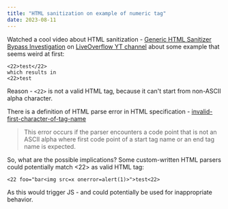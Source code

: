```yaml
---
title: "HTML sanitization on example of numeric tag"
date: 2023-08-11
---
```


Watched a cool video about HTML sanitization - [Generic HTML Sanitizer Bypass Investigation](https://www.youtube.com/watch?v=HUtkW2gjC8Q) on [LiveOverflow YT channel](https://www.youtube.com/@LiveOverflow) about some example that seems weird at first:
```
<22>test</22>
which results in
<22>test
```
Reason - `<22>` is not a valid HTML tag, because it can't start from non-ASCII alpha character.

There is a definition of HTML parse error in HTML specification - [invalid-first-character-of-tag-name](https://html.spec.whatwg.org/#parse-error-invalid-first-character-of-tag-name)

> This error occurs if the parser encounters a code point that is not an ASCII alpha where first code point of a start tag name or an end tag name is expected.


So, what are the possible implications?
Some custom-written HTML parsers could potentially match <22> as valid HTML tag:

```<22 foo="bar<img src=x onerror=alert(1)>">test<22>```

As this would trigger JS - and could potentially be used for inappropriate behavior.

